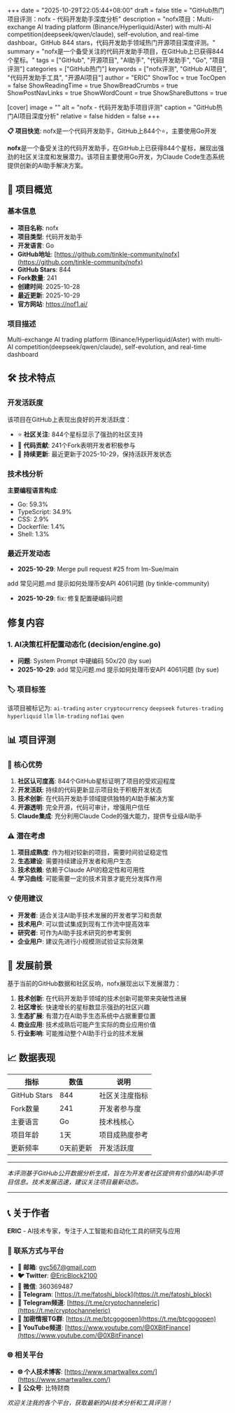 +++
date = "2025-10-29T22:05:44+08:00"
draft = false
title = "GitHub热门项目评测：nofx - 代码开发助手深度分析"
description = "nofx项目：Multi-exchange AI trading platform (Binance/Hyperliquid/Aster) with multi-AI competition(deepseek/qwen/claude), self-evolution, and real-time dashboar。GitHub 844 stars，代码开发助手领域热门开源项目深度评测。"
summary = "nofx是一个备受关注的代码开发助手项目，在GitHub上已获得844个星标。"
tags = ["GitHub", "开源项目", "AI助手", "代码开发助手", "Go", "项目评测"]
categories = ["GitHub热门"]
keywords = ["nofx评测", "GitHub AI项目", "代码开发助手工具", "开源AI项目"]
author = "ERIC"
ShowToc = true
TocOpen = false
ShowReadingTime = true
ShowBreadCrumbs = true
ShowPostNavLinks = true
ShowWordCount = true
ShowShareButtons = true

[cover]
image = ""
alt = "nofx - 代码开发助手项目评测"
caption = "GitHub热门AI项目深度分析"
relative = false
hidden = false
+++

**📋 项目快览**: nofx是一个代码开发助手，GitHub上844个⭐，主要使用Go开发

**nofx**是一个备受关注的代码开发助手，在GitHub上已获得844个星标，展现出强劲的社区关注度和发展潜力。该项目主要使用Go开发，为Claude Code生态系统提供创新的AI助手解决方案。

## 🎯 项目概览

### 基本信息
- **项目名称**: nofx
- **项目类型**: 代码开发助手
- **开发语言**: Go
- **GitHub地址**: [https://github.com/tinkle-community/nofx](https://github.com/tinkle-community/nofx)
- **GitHub Stars**: 844
- **Fork数量**: 241
- **创建时间**: 2025-10-28
- **最近更新**: 2025-10-29
- **官方网站**: https://nof1.ai/

### 项目描述
Multi-exchange AI trading platform (Binance/Hyperliquid/Aster) with multi-AI competition(deepseek/qwen/claude), self-evolution, and real-time dashboard

## 🛠️ 技术特点

### 开发活跃度
该项目在GitHub上表现出良好的开发活跃度：
- ⭐ **社区关注**: 844个星标显示了强劲的社区支持
- 🔄 **代码贡献**: 241个Fork表明开发者积极参与
- 📅 **持续更新**: 最近更新于2025-10-29，保持活跃开发状态

### 技术栈分析

**主要编程语言构成**:
- Go: 59.3%
- TypeScript: 34.9%
- CSS: 2.9%
- Dockerfile: 1.4%
- Shell: 1.3%


### 最近开发动态
- **2025-10-29**: Merge pull request #25 from Im-Sue/main

add 常见问题.md 提示如何处理币安API 4061问题 (by tinkle-community)
- **2025-10-29**: fix: 修复配置硬编码问题

## 修复内容

### 1. AI决策杠杆配置动态化 (decision/engine.go)
- **问题**: System Prompt 中硬编码 50x/20 (by sue)
- **2025-10-29**: add 常见问题.md 提示如何处理币安API 4061问题 (by sue)


### 🏷️ 项目标签
该项目被标记为: `ai-trading` `aster` `cryptocurrency` `deepseek` `futures-trading` `hyperliquid` `llm` `llm-trading` `nof1ai` `qwen`


## 📊 项目评测

### 🎯 核心优势
1. **社区认可度高**: 844个GitHub星标证明了项目的受欢迎程度
2. **开发活跃**: 持续的代码更新显示项目处于积极开发状态
3. **技术创新**: 在代码开发助手领域提供独特的AI助手解决方案
4. **开源透明**: 完全开源，代码可审计，增强用户信任
5. **Claude集成**: 充分利用Claude Code的强大能力，提供专业级AI助手

### ⚠️ 潜在考虑
1. **项目成熟度**: 作为相对较新的项目，需要时间验证稳定性
2. **生态建设**: 需要持续建设开发者和用户生态
3. **技术依赖**: 依赖于Claude API的稳定性和可用性
4. **学习曲线**: 可能需要一定的技术背景才能充分发挥作用

### 💡 使用建议
- **开发者**: 适合关注AI助手技术发展的开发者学习和贡献
- **技术用户**: 可以尝试集成到现有工作流中提高效率
- **研究者**: 可作为AI助手技术研究的参考案例
- **企业用户**: 建议先进行小规模测试验证实际效果

## 🔮 发展前景

基于当前的GitHub数据和社区反响，nofx展现出以下发展潜力：

1. **技术创新**: 在代码开发助手领域的技术创新可能带来突破性进展
2. **社区增长**: 快速增长的星标数显示强劲的社区兴趣
3. **生态扩展**: 有潜力在AI助手生态系统中占据重要位置
4. **商业应用**: 技术成熟后可能产生实际的商业应用价值
5. **行业影响**: 可能推动整个AI助手行业的技术发展

## 📈 数据表现

| 指标 | 数值 | 说明 |
|------|------|------|
| GitHub Stars | 844 | 社区关注度指标 |
| Fork数量 | 241 | 开发者参与度 |
| 主要语言 | Go | 技术栈核心 |
| 项目年龄 | 1天 | 项目成熟度参考 |
| 更新频率 | 0天前更新 | 开发活跃度 |

---

*本评测基于GitHub公开数据分析生成，旨在为开发者社区提供有价值的AI助手项目信息。技术发展迅速，建议关注项目最新动态。*

---

## 📞 关于作者

**ERIC** - AI技术专家，专注于人工智能和自动化工具的研究与应用

### 🔗 联系方式与平台

- **📧 邮箱**: [gyc567@gmail.com](mailto:gyc567@gmail.com)
- **🐦 Twitter**: [@EricBlock2100](https://twitter.com/EricBlock2100)
- **💬 微信**: 360369487
- **📱 Telegram**: [https://t.me/fatoshi_block](https://t.me/fatoshi_block)
- **📢 Telegram频道**: [https://t.me/cryptochanneleric](https://t.me/cryptochanneleric)
- **👥 加密情报TG群**: [https://t.me/btcgogopen](https://t.me/btcgogopen)
- **🎥 YouTube频道**: [https://www.youtube.com/@0XBitFinance](https://www.youtube.com/@0XBitFinance)

### 🌐 相关平台

- **🌐 个人技术博客**: [https://www.smartwallex.com/](https://www.smartwallex.com/)
- **📖 公众号**: 比特财商

*欢迎关注我的各个平台，获取最新的AI技术分析和工具评测！*
